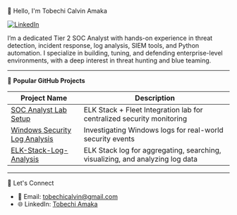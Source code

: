 👋 Hello, I'm Tobechi Calvin Amaka

[![LinkedIn](https://img.shields.io/badge/LinkedIn-Connect-blue)](https://www.linkedin.com/in/tobechi-calvin-79003925a/)

I’m a dedicated Tier 2 SOC Analyst with hands-on experience in threat detection, incident response, log analysis, SIEM tools, and Python automation. I specialize in building, tuning, and defending enterprise-level environments, with a deep interest in threat hunting and blue teaming.

---

🚀 **Popular GitHub Projects**

| Project Name | Description |
|-------------|-------------|
| [SOC Analyst Lab Setup](https://github.com/tobechi-calvin/Splunk-Projects/blob/main/README.md) | ELK Stack + Fleet Integration lab for centralized security monitoring |
| [Windows Security Log Analysis](https://github.com/tobechi-calvin/Windows-Security-Log-Analysis) | Investigating Windows logs for real-world security events |
| [ELK-Stack-Log-Analysis](https://github.com/tobechi-calvin/Log-Analysis-and-Incident-Response-with-ELK-Stack-Elasticsearch-Logstash-Kibana-on-Linux.md) | ELK Stack log for aggregating, searching, visualizing, and analyzing log data | 
---
💬 Let's Connect

- 📧 Email: [tobechicalvin@gmail.com](mailto:tobechicalvin@gmail.com)  
- 🌐 LinkedIn: [Tobechi Amaka](https://www.linkedin.com/in/tobechi-calvin-79003925a)
